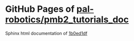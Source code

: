 GitHub Pages of [pal-robotics/pmb2_tutorials_doc](https://github.com/pal-robotics/pmb2_tutorials_doc.git)
===
Sphinx html documentation of [1b0ed1df](https://github.com/pal-robotics/pmb2_tutorials_doc/tree/1b0ed1df1dc765f88cfaceb7a8e24a026f893924)
